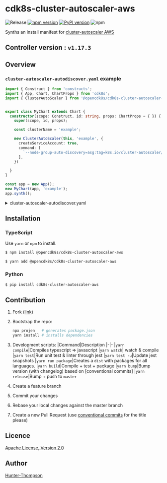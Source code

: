 # cdk8s-cluster-autoscaler-aws

![Release](https://github.com/opencdk8s/cdk8s-cluster-autoscaler-aws/workflows/Release/badge.svg?branch=development)
[![npm version](https://badge.fury.io/js/%40opencdk8s%2Fcdk8s-cluster-autoscaler-aws.svg)](https://badge.fury.io/js/%40opencdk8s%2Fcdk8s-cluster-autoscaler-aws)
[![PyPI version](https://badge.fury.io/py/cdk8s-cluster-autoscaler-aws.svg)](https://badge.fury.io/py/cdk8s-cluster-autoscaler-aws)
![npm](https://img.shields.io/npm/dt/@opencdk8s/cdk8s-cluster-autoscaler-aws?label=npm&color=green)

Synths an install manifest for [cluster-autoscaler AWS](https://github.com/kubernetes/autoscaler/tree/master/cluster-autoscaler)

## Controller version : `v1.17.3`

## Overview


### `cluster-autoscaler-autodiscover.yaml` example

```typescript
import { Construct } from 'constructs';
import { App, Chart, ChartProps } from 'cdk8s';
import { ClusterAutoScaler } from '@opencdk8s/cdk8s-cluster-autoscaler-aws';


export class MyChart extends Chart {
  constructor(scope: Construct, id: string, props: ChartProps = { }) {
    super(scope, id, props);

    const clusterName = 'example';

    new ClusterAutoScaler(this, 'example', {
      createServiceAccount: true,
      command: [
        `--node-group-auto-discovery=asg:tag=k8s.io/cluster-autoscaler/enabled,k8s.io/cluster-autoscaler/${clusterName}`,
      ],
    })

  }
}

const app = new App();
new MyChart(app, 'example');
app.synth();

```

<details>
<summary>cluster-autoscaler-autodiscover.yaml</summary>

```yaml

apiVersion: v1
kind: ServiceAccount
metadata:
  labels:
    k8s-addon: cluster-autoscaler.addons.k8s.io
    k8s-app: cluster-autoscaler
  name: cluster-autoscaler
  namespace: kube-system
---
apiVersion: rbac.authorization.k8s.io/v1
kind: ClusterRole
metadata:
  labels:
    k8s-addon: cluster-autoscaler.addons.k8s.io
    k8s-app: cluster-autoscaler
  name: cluster-autoscaler
rules:
  - apiGroups:
      - ""
    resources:
      - events
      - endpoints
    verbs:
      - create
      - patch
  - apiGroups:
      - ""
    resources:
      - pods/eviction
    verbs:
      - create
  - apiGroups:
      - ""
    resources:
      - pods/status
    verbs:
      - update
  - apiGroups:
      - ""
    resourceNames:
      - cluster-autoscaler
    resources:
      - endpoints
    verbs:
      - get
      - update
  - apiGroups:
      - ""
    resources:
      - nodes
    verbs:
      - watch
      - list
      - get
      - update
  - apiGroups:
      - ""
    resources:
      - pods
      - services
      - replicationcontrollers
      - persistentvolumeclaims
      - persistentvolumes
    verbs:
      - watch
      - list
      - get
  - apiGroups:
      - extensions
    resources:
      - replicasets
      - daemonsets
    verbs:
      - watch
      - list
      - get
  - apiGroups:
      - policy
    resources:
      - poddisruptionbudgets
    verbs:
      - watch
      - list
  - apiGroups:
      - apps
    resources:
      - statefulsets
      - replicasets
      - daemonsets
    verbs:
      - watch
      - list
      - get
  - apiGroups:
      - storage.k8s.io
    resources:
      - storageclasses
      - csinodes
    verbs:
      - watch
      - list
      - get
  - apiGroups:
      - batch
      - extensions
    resources:
      - jobs
    verbs:
      - get
      - list
      - watch
      - patch
  - apiGroups:
      - coordination.k8s.io
    resources:
      - leases
    verbs:
      - create
  - apiGroups:
      - coordination.k8s.io
    resourceNames:
      - cluster-autoscaler
    resources:
      - leases
    verbs:
      - get
      - update
---
apiVersion: rbac.authorization.k8s.io/v1
kind: ClusterRoleBinding
metadata:
  labels:
    k8s-addon: cluster-autoscaler.addons.k8s.io
    k8s-app: cluster-autoscaler
  name: cluster-autoscaler
roleRef:
  apiGroup: rbac.authorization.k8s.io
  kind: ClusterRole
  name: cluster-autoscaler
subjects:
  - kind: ServiceAccount
    name: cluster-autoscaler
    namespace: kube-system
---
apiVersion: rbac.authorization.k8s.io/v1
kind: Role
metadata:
  labels:
    k8s-addon: cluster-autoscaler.addons.k8s.io
    k8s-app: cluster-autoscaler
  name: cluster-autoscaler
  namespace: kube-system
rules:
  - apiGroups:
      - ""
    resources:
      - configmaps
    verbs:
      - create
      - list
      - watch
  - apiGroups:
      - ""
    resourceNames:
      - cluster-autoscaler-status
      - cluster-autoscaler-priority-expander
    resources:
      - configmaps
    verbs:
      - delete
      - get
      - update
      - watch
---
apiVersion: rbac.authorization.k8s.io/v1
kind: RoleBinding
metadata:
  labels:
    k8s-addon: cluster-autoscaler.addons.k8s.io
    k8s-app: cluster-autoscaler
  name: cluster-autoscaler
  namespace: kube-system
roleRef:
  apiGroup: rbac.authorization.k8s.io
  kind: Role
  name: cluster-autoscaler
subjects:
  - kind: ServiceAccount
    name: cluster-autoscaler
    namespace: kube-system
---
apiVersion: apps/v1
kind: Deployment
metadata:
  labels:
    app: cluster-autoscaler
  name: cluster-autoscaler
  namespace: kube-system
spec:
  replicas: 1
  selector:
    matchLabels:
      app: cluster-autoscaler
  template:
    metadata:
      annotations:
        prometheus.io/port: "8085"
        prometheus.io/scrape: "true"
      labels:
        app: cluster-autoscaler
    spec:
      containers:
        - command:
            - ./cluster-autoscaler
            - --v=4
            - ----stderrthreshold=info
            - --cloud-provider=aws
            - --skip-nodes-with-local-storage=false
            - --expander=least-waste
            - --node-group-auto-discovery=asg:tag=k8s.io/cluster-autoscaler/enabled,k8s.io/cluster-autoscaler/example
          image: k8s.gcr.io/autoscaling/cluster-autoscaler:v1.17.3
          imagePullPolicy: Always
          name: cluster-autoscaler
          resources:
            limits:
              cpu: 100m
              memory: 300Mi
            requests:
              cpu: 100m
              memory: 300Mi
          volumeMounts:
            - mountPath: /etc/ssl/certs/ca-certificates.crt
              name: ssl-certs
              readOnly: true
      serviceAccountName: cluster-autoscaler
      volumes:
        - hostPath:
            path: /etc/ssl/certs/ca-bundle.crt
          name: ssl-certs

```
</details>

## Installation

### TypeScript

Use `yarn` or `npm` to install.

```sh
$ npm install @opencdk8s/cdk8s-cluster-autoscaler-aws
```

```sh
$ yarn add @opencdk8s/cdk8s-cluster-autoscaler-aws
```

### Python

```sh
$ pip install cdk8s-cluster-autoscaler-aws
```

## Contribution

1. Fork ([link](https://github.com/opencdk8s/cdk8s-cluster-autoscaler-aws/fork))
2. Bootstrap the repo:

    ```bash
    npx projen   # generates package.json
    yarn install # installs dependencies
    ```
3. Development scripts:
   |Command|Description
   |-|-
   |`yarn compile`|Compiles typescript => javascript
   |`yarn watch`| watch & compile
   |`yarn test`|Run unit test & linter through jest
   |`yarn test -u`|Update jest snapshots
   |`yarn run package`|Creates a `dist` with packages for all languages.
   |`yarn build`|Compile + test + package
   |`yarn bump`|Bump version (with changelog) based on [conventional commits]
   |`yarn release`|Bump + push to `master`
4. Create a feature branch
5. Commit your changes
6. Rebase your local changes against the master branch
7. Create a new Pull Request (use [conventional commits](https://www.conventionalcommits.org/en/v1.0.0/) for the title please)

## Licence

[Apache License, Version 2.0](./LICENSE)

## Author

[Hunter-Thompson](https://github.com/Hunter-Thompson)


